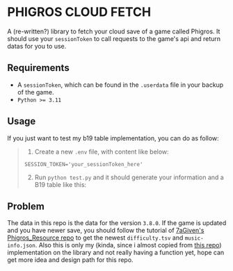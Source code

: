# PHIGROS CLOUD FETCH
A (re-written?) library to fetch your cloud save of a game called Phigros. It should use your `sessionToken` to call requests to the game's api and return datas for you to use.

## Requirements
- A `sessionToken`, which can be found in the `.userdata` file in your backup of the game.
- `Python >= 3.11`

## Usage
If you just want to test my b19 table implementation, you can do as follow:
> 1. Create a new `.env` file, with content like below:
> ```
> SESSION_TOKEN='your_sessionToken_here'
> ```
> 2. Run `python test.py` and it should generate your information and a B19 table like this:

## Problem
The data in this repo is the data for the version `3.8.0`. If the game is updated and you have newer save, you should follow the tutorial of [7aGiven's Phigros_Resource repo](https://github.com/7aGiven/Phigros_Resource?tab=readme-ov-file#%E4%BD%BF%E7%94%A8%E7%A4%BA%E4%BE%8B) to get the newest `difficulty.tsv` and `music-info.json`. Also this is only my (kinda, since i almost copied from [this repo](https://github.com/7aGiven/PhigrosLibrary)) implementation on the library and not really having a function yet, hope can get more idea and design path for this repo.
